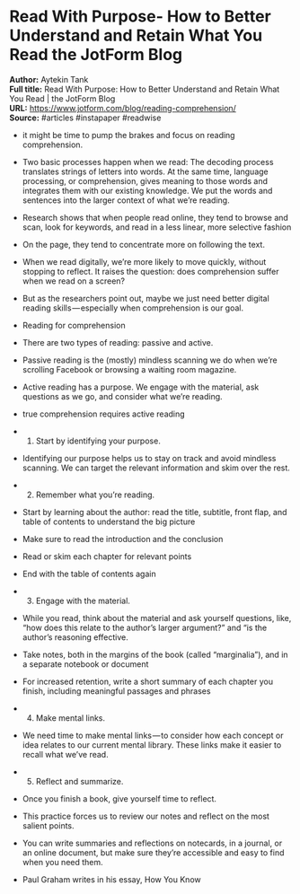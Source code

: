 # Read With Purpose- How to Better Understand and Retain What You Read   the JotForm Blog

**Author:** Aytekin Tank  
**Full title:** Read With Purpose: How to Better Understand and Retain What You Read | the JotForm Blog  
**URL:** https://www.jotform.com/blog/reading-comprehension/  
**Source:** #articles #instapaper #readwise

- it might be time to pump the brakes and focus on reading comprehension. 
   
- Two basic processes happen when we read:
  The decoding process translates strings of letters into words. At the same time, language processing, or comprehension, gives meaning to those words and integrates them with our existing knowledge. We put the words and sentences into the larger context of what we’re reading. 
   
- Research shows that when people read online, they tend to browse and scan, look for keywords, and read in a less linear, more selective fashion 
   
- On the page, they tend to concentrate more on following the text. 
   
- When we read digitally, we’re more likely to move quickly, without stopping to reflect. It raises the question: does comprehension suffer when we read on a screen? 
   
- But as the researchers point out, maybe we just need better digital reading skills — especially when comprehension is our goal. 
   
- Reading for comprehension 
   
- There are two types of reading: passive and active. 
   
- Passive reading is the (mostly) mindless scanning we do when we’re scrolling Facebook or browsing a waiting room magazine. 
   
- Active reading has a purpose. We engage with the material, ask questions as we go, and consider what we’re reading. 
   
- true comprehension requires active reading 
   
- 1. Start by identifying your purpose. 
   
- Identifying our purpose helps us to stay on track and avoid mindless scanning. We can target the relevant information and skim over the rest. 
   
- 2. Remember what you’re reading. 
   
- Start by learning about the author: read the title, subtitle, front flap, and table of contents to understand the big picture 
   
- Make sure to read the introduction and the conclusion 
   
- Read or skim each chapter for relevant points 
   
- End with the table of contents again 
   
- 3. Engage with the material. 
   
- While you read, think about the material and ask yourself questions, like, “how does this relate to the author’s larger argument?” and “is the author’s reasoning effective. 
   
- Take notes, both in the margins of the book (called “marginalia”), and in a separate notebook or document 
   
- For increased retention, write a short summary of each chapter you finish, including meaningful passages and phrases 
   
- 4. Make mental links. 
   
- We need time to make mental links — to consider how each concept or idea relates to our current mental library. These links make it easier to recall what we’ve read. 
   
- 5. Reflect and summarize. 
   
- Once you finish a book, give yourself time to reflect. 
   
- This practice forces us to review our notes and reflect on the most salient points. 
   
- You can write summaries and reflections on notecards, in a journal, or an online document, but make sure they’re accessible and easy to find when you need them. 
   
- Paul Graham writes in his essay, How You Know 
   
